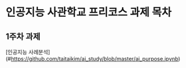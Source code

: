 # 인공지능 사관학교 프리코스 과제 목차

## 1주차 과제
[인공지능 사례분석] (#https://github.com/taitaikim/ai_study/blob/master/ai_purpose.ipynb)      
